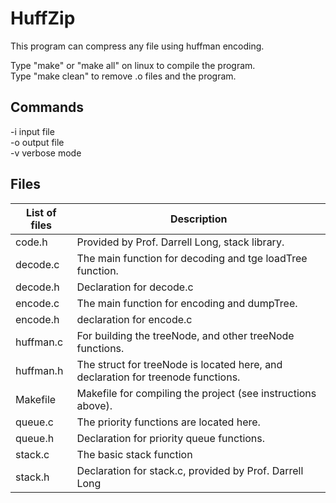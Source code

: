 # HuffZip


This program can compress any file using huffman encoding. 

Type "make" or "make all" on linux to compile the program.  
Type "make clean" to remove .o files and the program.  


## Commands 

-i input file  
-o output file  
-v verbose mode  
## Files

List of files | Description
------------- | -----------
code.h |           Provided by Prof. Darrell Long, stack library. 
decode.c |         The main function for decoding and tge loadTree function.
decode.h  |        Declaration for decode.c
encode.c  |        The main function for encoding and dumpTree.
encode.h   |       declaration for encode.c
huffman.c  |       For building the treeNode, and other treeNode functions.
huffman.h  |       The struct for treeNode is located here, and declaration for treenode functions.
Makefile   |       Makefile for compiling the project (see instructions above). 
queue.c    |       The priority functions are located here.
queue.h    |       Declaration for priority queue functions.
stack.c    |       The basic stack function
stack.h    |       Declaration for stack.c, provided by Prof. Darrell Long

